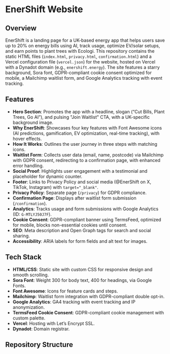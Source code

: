 # EnerShift Website

## Overview
EnerShift is a landing page for a UK-based energy app that helps users save up to 20% on energy bills using AI, track usage, optimize EV/solar setups, and earn points to plant trees with Ecologi. This repository contains the static HTML files (`index.html`, `privacy.html`, `confirmation.html`) and a Vercel configuration file (`vercel.json`) for the website, hosted on Vercel with a Dynadot domain (e.g., `enershift.energy`). The site features a starry background, Sora font, GDPR-compliant cookie consent optimized for mobile, a Mailchimp waitlist form, and Google Analytics tracking with event tracking.

## Features
- **Hero Section**: Promotes the app with a headline, slogan (“Cut Bills, Plant Trees, Go AI”), and pulsing "Join Waitlist" CTA, with a UK-specific background image.
- **Why EnerShift**: Showcases four key features with Font Awesome icons (AI predictions, gamification, EV optimization, real-time tracking), with hover effects.
- **How It Works**: Outlines the user journey in three steps with matching icons.
- **Waitlist Form**: Collects user data (email, name, postcode) via Mailchimp with GDPR consent, redirecting to a confirmation page, with enhanced error handling.
- **Social Proof**: Highlights user engagement with a testimonial and placeholder for dynamic counter.
- **Footer**: Links to Privacy Policy and social media (@EnerShift on X, TikTok, Instagram) with `target="_blank"`.
- **Privacy Policy**: Separate page (`/privacy`) for GDPR compliance.
- **Confirmation Page**: Displays after waitlist form submission (`/confirmation`).
- **Analytics**: Tracks usage and form submissions with Google Analytics (ID: `G-MTLYJ50J7F`).
- **Cookie Consent**: GDPR-compliant banner using TermsFeed, optimized for mobile, blocks non-essential cookies until consent.
- **SEO**: Meta description and Open Graph tags for search and social sharing.
- **Accessibility**: ARIA labels for form fields and alt text for images.

## Tech Stack
- **HTML/CSS**: Static site with custom CSS for responsive design and smooth scrolling.
- **Sora Font**: Weight 300 for body text, 400 for headings, via Google Fonts.
- **Font Awesome**: Icons for feature cards and steps.
- **Mailchimp**: Waitlist form integration with GDPR-compliant double opt-in.
- **Google Analytics**: GA4 tracking with event tracking and IP anonymization.
- **TermsFeed Cookie Consent**: GDPR-compliant cookie management with custom palette.
- **Vercel**: Hosting with Let’s Encrypt SSL.
- **Dynadot**: Domain registrar.

## Repository Structure

